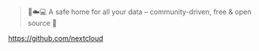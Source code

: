 
> 📱☁️💻 A safe home for all your data – community-driven, free & open source 👏

<https://github.com/nextcloud>